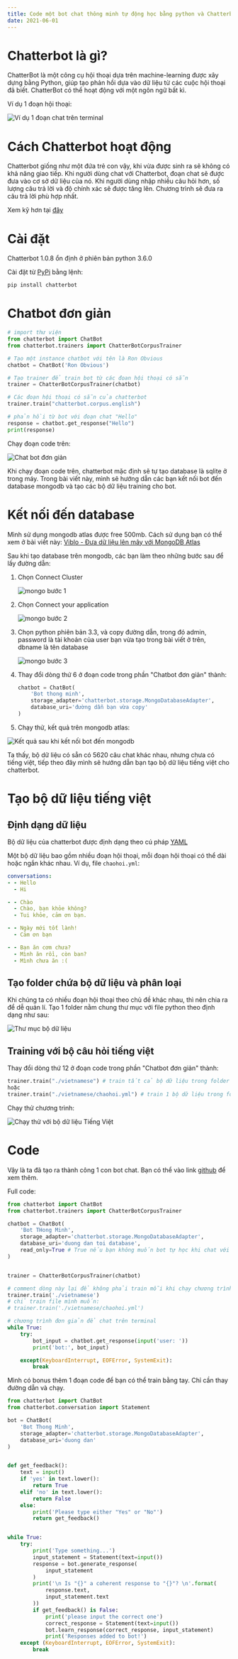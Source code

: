 ```yaml
---
title: Code một bot chat thông minh tự động học bằng python và Chatterbot.
date: 2021-06-01
---
```


# Chatterbot là gì?

ChatterBot là một công cụ hội thoại dựa trên machine-learning được xây dựng bằng Python, giúp tạo phản hồi dựa vào dữ liệu từ các cuộc hội thoại đã biết. ChatterBot có thể hoạt động với một ngôn ngữ bất kì.

Ví dụ 1 đoạn hội thoại:

![Ví dụ 1 đoạn chat trên terminal](/images/2021/chatterbot_demo.gif)

# Cách Chatterbot hoạt động

Chatterbot giống như một đứa trẻ con vậy, khi vừa được sinh ra sẽ không có khả năng giao tiếp. Khi người dùng chat với Chatterbot, đoạn chat sẽ được đưa vào cơ sở dữ liệu của nó. Khi người dùng nhập nhiều câu hỏi hơn, số lượng câu trả lời và độ chính xác sẽ được tăng lên. Chương trình sẽ đưa ra câu trả lời phù hợp nhất.

Xem kỹ hơn tại [đây](https://chatterbot.readthedocs.io/en/stable/)

# Cài đặt

Chatterbot 1.0.8 ổn định ở phiên bản python 3.6.0

Cài đặt từ [PyPi](https://pypi.org/project/ChatterBot/) bằng lệnh:

```bash
pip install chatterbot
```

# Chatbot đơn giản

```python
# import thư viện
from chatterbot import ChatBot
from chatterbot.trainers import ChatterBotCorpusTrainer

# Tạo một instance chatbot với tên là Ron Obvious
chatbot = ChatBot('Ron Obvious')

# Tạo trainer để train bot từ các đoan hội thoại có sẵn
trainer = ChatterBotCorpusTrainer(chatbot)

# Các đoạn hội thoại có sẵn của chatterbot
trainer.train("chatterbot.corpus.english")

# phản hồi từ bot với đoạn chat "Hello"
response = chatbot.get_response("Hello")
print(response)
```

Chạy đoạn code trên:

![Chat bot đơn giản](/images/2021/chatterbot_simple.gif)

Khi chạy đoạn code trên, chatterbot mặc định sẽ tự tạo database là sqlite ở trong máy. Trong bài viết này, mình sẽ hướng dẫn các bạn kết nối bot đến database mongodb và tạo các bộ dữ liệu training cho bot.

# Kết nối đến database

Mình sử dụng mongodb atlas được free 500mb. Cách sử dụng bạn có thể xem ở bài viết này: [Viblo - Đưa dữ liệu lên mây với MongoDB Atlas](https://viblo.asia/p/dua-du-lieu-len-may-voi-mongodb-atlas-aWj53L1YK6m)

Sau khi tạo database trên mongodb, các bạn làm theo những bước sau để lấy đường dẫn:

1. Chọn Connect Cluster

   ![mongo bước 1](/images/2021/mongo_step_1.png)

2. Chọn Connect your application

   ![mongo bước 2](/images/2021/mongo_step_2.png)

3. Chọn python phiên bản 3.3, và copy đường dẫn, trong đó admin, password là tài khoản của user bạn vừa tạo trong bài viết ở trên, dbname là tên database

   ![mongo bước 3](/images/2021/mongo_step_3.png)

4. Thay đổi dòng thứ 6 ở đoạn code trong phần "Chatbot đơn giản" thành:

   ```python
   chatbot = ChatBot(
       'Bot thong minh',
       storage_adapter='chatterbot.storage.MongoDatabaseAdapter',
       database_uri='đường dẫn bạn vừa copy'
   )
   ```

5. Chạy thử, kết quả trên mongodb atlas:

![Kết quả sau khi kết nối bot đến mongodb](/images/2021/mongo_step_0.png)

Ta thấy, bộ dữ liệu có sẵn có 5620 câu chat khác nhau, nhưng chưa có tiếng việt, tiếp theo đây mình sẽ hướng dẫn bạn tạo bộ dữ liệu tiếng việt cho chatterbot.

# Tạo bộ dữ liệu tiếng việt

## Định dạng dữ liệu

Bộ dữ liệu của chatterbot được định dạng theo cú pháp [YAML](http://www.yaml.org/)

Một bộ dữ liệu bao gồm nhiều đoạn hội thoại, mỗi đoạn hội thoại có thể dài hoặc ngắn khác nhau. Ví dụ, file `chaohoi.yml`:

```YAML
conversations:
- - Hello
  - Hi

- - Chào
  - Chào, bạn khỏe không?
  - Tui khỏe, cảm ơn bạn.

- - Ngày mới tốt lành!
  - Cảm ơn bạn

- - Bạn ăn cơm chưa?
  - Mình ăn rồi, còn ban?
  - Mình chưa ăn :(
```

## Tạo folder chứa bộ dữ liệu và phân loại

Khi chúng ta có nhiều đoạn hội thoại theo chủ đề khác nhau, thì nên chia ra để dễ quản lí. Tạo 1 folder nằm chung thư mục với file python theo định dạng như sau:

![Thư mục bộ dữ liệu](/images/2021/folder_chatterbot.png)

## Training với bộ câu hỏi tiếng việt

Thay đổi dòng thứ 12 ở đoạn code trong phần "Chatbot đơn giản" thành:

```python
trainer.train("./vietnamese") # train tất cả bộ dữ liệu trong folder
hoặc
trainer.train("./vietnamese/chaohoi.yml") # train 1 bộ dữ liệu trong folder
```

Chạy thử chương trình:

![Chạy thử với bộ dữ liệu Tiếng Việt](/images/2021/chatterbot_vietnam.gif)

# Code

Vậy là ta đã tạo ra thành công 1 con bot chat. Bạn có thể vào link [github](https://github.com/Th1nhNg0/chatterbot) để xem thêm.

Full code:

```python
from chatterbot import ChatBot
from chatterbot.trainers import ChatterBotCorpusTrainer

chatbot = ChatBot(
    'Bot THong Minh',
    storage_adapter='chatterbot.storage.MongoDatabaseAdapter',
    database_uri='duong dan toi database',
    read_only=True # True nếu bạn không muốn bot tự học khi chat với user
)


trainer = ChatterBotCorpusTrainer(chatbot)

# comment dòng này lại để không phải train mỗi khi chạy chương trình
trainer.train('./vietnamese')
# chỉ train file mình muốn:
# trainer.train('./vietnamese/chaohoi.yml')

# chương trình đơn giản để chat trên terminal
while True:
    try:
        bot_input = chatbot.get_response(input('user: '))
        print('bot:', bot_input)

    except(KeyboardInterrupt, EOFError, SystemExit):
        break
```

Mình có bonus thêm 1 đoạn code để bạn có thể train bằng tay. Chỉ cần thay đường dẫn và chạy.

```python
from chatterbot import ChatBot
from chatterbot.conversation import Statement

bot = ChatBot(
    'Bot Thong Minh',
    storage_adapter='chatterbot.storage.MongoDatabaseAdapter',
    database_uri='duong dan'
)


def get_feedback():
    text = input()
    if 'yes' in text.lower():
        return True
    elif 'no' in text.lower():
        return False
    else:
        print('Please type either "Yes" or "No"')
        return get_feedback()


while True:
    try:
        print('Type something...')
        input_statement = Statement(text=input())
        response = bot.generate_response(
            input_statement
        )
        print('\n Is "{}" a coherent response to "{}"? \n'.format(
            response.text,
            input_statement.text
        ))
        if get_feedback() is False:
            print('please input the correct one')
            correct_response = Statement(text=input())
            bot.learn_response(correct_response, input_statement)
            print('Responses added to bot!')
    except (KeyboardInterrupt, EOFError, SystemExit):
        break


```
